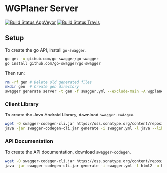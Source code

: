 # WGPlaner Server

[![Build Status AppVeyor](https://ci.appveyor.com/api/projects/status/ok5rq84eh6sx8lxd/branch/master?svg=true)](https://ci.appveyor.com/project/archer96/wg-planer-server/branch/master)
[![Build Status Travis](https://travis-ci.org/WGPlaner/wg_planer_server.svg?branch=master)](https://travis-ci.org/WGPlaner/wg_planer_server)

## Setup
To create the go API, install `go-swagger`.

```bash
go get -u github.com/go-swagger/go-swagger
go install github.com/go-swagger/go-swagger
```

Then run:

```bash
rm -rf gen # Delete old generated files
mkdir gen  # Create gen directory
swagger generate server -t gen -f swagger.yml --exclude-main -A wgplaner
```

### Client Library
To create the Java Android Library, download `swagger-codegen`.

```bash
wget -O swagger-codegen-cli.jar https://oss.sonatype.org/content/repositories/releases/io/swagger/swagger-codegen-cli/2.2.3/swagger-codegen-cli-2.2.3.jar
java -jar swagger-codegen-cli.jar generate -i swagger.yml -l java --library=okhttp-gson -o android_client
```

### API Documentation
To create the API documentation, download `swagger-codegen`.

```bash
wget -O swagger-codegen-cli.jar https://oss.sonatype.org/content/repositories/releases/io/swagger/swagger-codegen-cli/2.2.3/swagger-codegen-cli-2.2.3.jar
java -jar swagger-codegen-cli.jar generate -i swagger.yml -l html2 -o html_api_doc
```

